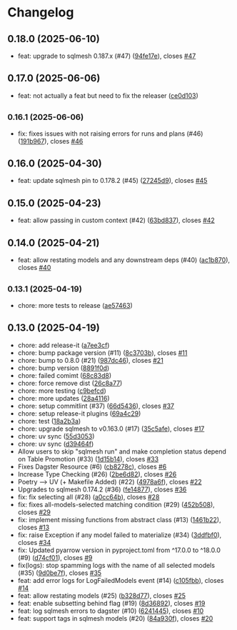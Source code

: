 # Changelog

## 0.18.0 (2025-06-10)

* feat: upgrade to sqlmesh 0.187.x (#47) ([94fe17e](https://github.com/opensource-observer/oso/commit/94fe17e)), closes [#47](https://github.com/opensource-observer/oso/issues/47)

## 0.17.0 (2025-06-06)

* feat: not actually a feat but need to fix the releaser ([ce0d103](https://github.com/opensource-observer/oso/commit/ce0d103))

## <small>0.16.1 (2025-06-06)</small>

* fix: fixes issues with not raising errors for runs and plans (#46) ([191b967](https://github.com/opensource-observer/oso/commit/191b967)), closes [#46](https://github.com/opensource-observer/oso/issues/46)

## 0.16.0 (2025-04-30)

* feat: update sqlmesh pin to 0.178.2 (#45) ([27245d9](https://github.com/opensource-observer/oso/commit/27245d9)), closes [#45](https://github.com/opensource-observer/oso/issues/45)

## 0.15.0 (2025-04-23)

* feat: allow passing in custom context (#42) ([63bd837](https://github.com/opensource-observer/oso/commit/63bd837)), closes [#42](https://github.com/opensource-observer/oso/issues/42)

## 0.14.0 (2025-04-21)

* feat: allow restating models and any downstream deps (#40) ([ac1b870](https://github.com/opensource-observer/oso/commit/ac1b870)), closes [#40](https://github.com/opensource-observer/oso/issues/40)

## <small>0.13.1 (2025-04-19)</small>

* chore: more tests to release ([ae57463](https://github.com/opensource-observer/oso/commit/ae57463))

## 0.13.0 (2025-04-19)

* chore: add release-it ([a7ee3cf](https://github.com/opensource-observer/oso/commit/a7ee3cf))
* chore: bump package version (#11) ([8c3703b](https://github.com/opensource-observer/oso/commit/8c3703b)), closes [#11](https://github.com/opensource-observer/oso/issues/11)
* chore: bump to 0.8.0 (#21) ([987dc46](https://github.com/opensource-observer/oso/commit/987dc46)), closes [#21](https://github.com/opensource-observer/oso/issues/21)
* chore: bump version ([8891f0d](https://github.com/opensource-observer/oso/commit/8891f0d))
* chore: failed comimt ([68c83d8](https://github.com/opensource-observer/oso/commit/68c83d8))
* chore: force remove dist ([26c8a77](https://github.com/opensource-observer/oso/commit/26c8a77))
* chore: more testing ([c9befcd](https://github.com/opensource-observer/oso/commit/c9befcd))
* chore: more updates ([28a4116](https://github.com/opensource-observer/oso/commit/28a4116))
* chore: setup commitlint (#37) ([66d5436](https://github.com/opensource-observer/oso/commit/66d5436)), closes [#37](https://github.com/opensource-observer/oso/issues/37)
* chore: setup release-it plugins ([69a4c29](https://github.com/opensource-observer/oso/commit/69a4c29))
* chore: test ([18a2b3a](https://github.com/opensource-observer/oso/commit/18a2b3a))
* chore: upgrade sqlmesh to v0.163.0 (#17) ([35c5afe](https://github.com/opensource-observer/oso/commit/35c5afe)), closes [#17](https://github.com/opensource-observer/oso/issues/17)
* chore: uv sync ([55d3053](https://github.com/opensource-observer/oso/commit/55d3053))
* chore: uv sync ([d39464f](https://github.com/opensource-observer/oso/commit/d39464f))
* Allow users to skip "sqlmesh run" and make completion status depend on Table Promotion (#33) ([1d15b14](https://github.com/opensource-observer/oso/commit/1d15b14)), closes [#33](https://github.com/opensource-observer/oso/issues/33)
* Fixes Dagster Resource (#6) ([cb8278c](https://github.com/opensource-observer/oso/commit/cb8278c)), closes [#6](https://github.com/opensource-observer/oso/issues/6)
* Increase Type Checking (#26) ([2be6d82](https://github.com/opensource-observer/oso/commit/2be6d82)), closes [#26](https://github.com/opensource-observer/oso/issues/26)
* Poetry --> UV (+ Makefile Added) (#22) ([4978a6f](https://github.com/opensource-observer/oso/commit/4978a6f)), closes [#22](https://github.com/opensource-observer/oso/issues/22)
* Upgrades to sqlmesh 0.174.2 (#36) ([fe14877](https://github.com/opensource-observer/oso/commit/fe14877)), closes [#36](https://github.com/opensource-observer/oso/issues/36)
* fix: fix selecting all (#28) ([a0cc64b](https://github.com/opensource-observer/oso/commit/a0cc64b)), closes [#28](https://github.com/opensource-observer/oso/issues/28)
* fix: fixes all-models-selected matching condition (#29) ([452b508](https://github.com/opensource-observer/oso/commit/452b508)), closes [#29](https://github.com/opensource-observer/oso/issues/29)
* fix: implement missing functions from abstract class (#13) ([1461b22](https://github.com/opensource-observer/oso/commit/1461b22)), closes [#13](https://github.com/opensource-observer/oso/issues/13)
* fix: raise Exception if any model failed to materialize (#34) ([3ddfbf0](https://github.com/opensource-observer/oso/commit/3ddfbf0)), closes [#34](https://github.com/opensource-observer/oso/issues/34)
* fix: Updated pyarrow version in pyproject.toml from ^17.0.0 to ^18.0.0 (#9) ([d74cf01](https://github.com/opensource-observer/oso/commit/d74cf01)), closes [#9](https://github.com/opensource-observer/oso/issues/9)
* fix(logs): stop spamming logs with the name of all selected models (#35) ([9d0be7f](https://github.com/opensource-observer/oso/commit/9d0be7f)), closes [#35](https://github.com/opensource-observer/oso/issues/35)
* feat: add error logs for LogFailedModels event (#14) ([c105fbb](https://github.com/opensource-observer/oso/commit/c105fbb)), closes [#14](https://github.com/opensource-observer/oso/issues/14)
* feat: allow restating models (#25) ([b328d77](https://github.com/opensource-observer/oso/commit/b328d77)), closes [#25](https://github.com/opensource-observer/oso/issues/25)
* feat: enable subsetting behind flag (#19) ([8d36892](https://github.com/opensource-observer/oso/commit/8d36892)), closes [#19](https://github.com/opensource-observer/oso/issues/19)
* feat: log sqlmesh errors to dagster (#10) ([6241445](https://github.com/opensource-observer/oso/commit/6241445)), closes [#10](https://github.com/opensource-observer/oso/issues/10)
* feat: support tags in sqlmesh models (#20) ([84a930f](https://github.com/opensource-observer/oso/commit/84a930f)), closes [#20](https://github.com/opensource-observer/oso/issues/20)
